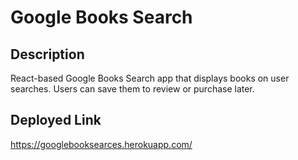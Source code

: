 # Google Books Search



## Description

React-based Google Books Search app that displays books on user searches. Users can save them to review or purchase later. 

## Deployed Link
https://googlebooksearces.herokuapp.com/
